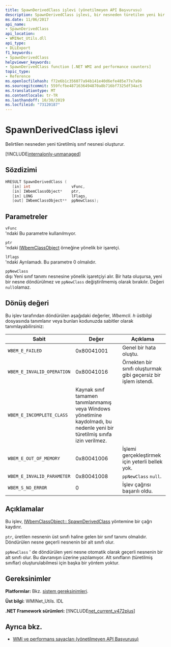 ```yaml
---
title: SpawnDerivedClass işlevi (yönetilmeyen API Başvurusu)
description: SpawnDerivedClass işlevi, bir nesneden türetilen yeni bir nesne oluşturur.
ms.date: 11/06/2017
api_name:
- SpawnDerivedClass
api_location:
- WMINet_Utils.dll
api_type:
- DLLExport
f1_keywords:
- SpawnDerivedClass
helpviewer_keywords:
- SpawnDerivedClass function [.NET WMI and performance counters]
topic_type:
- Reference
ms.openlocfilehash: f72e6b1c356077a94b141e40d6efe485e77e7a9e
ms.sourcegitcommit: 559fcfbe4871636494870a8b716bf7325df34ac5
ms.translationtype: MT
ms.contentlocale: tr-TR
ms.lasthandoff: 10/30/2019
ms.locfileid: "73120187"
---
```

# <a name="spawnderivedclass-function"></a>SpawnDerivedClass işlevi
Belirtilen nesneden yeni türetilmiş sınıf nesnesi oluşturur.    
  
[!INCLUDE[internalonly-unmanaged](../../../../includes/internalonly-unmanaged.md)]
  
## <a name="syntax"></a>Sözdizimi  
  
```cpp  
HRESULT SpawnDerivedClass (
   [in] int                  vFunc, 
   [in] IWbemClassObject*    ptr, 
   [in] LONG                 lFlags,
   [out] IWbemClassObject**  ppNewClass); 
```  

## <a name="parameters"></a>Parametreler

`vFunc`  
'ndaki Bu parametre kullanılmıyor.

`ptr`  
'ndaki [IWbemClassObject](/windows/desktop/api/wbemcli/nn-wbemcli-iwbemclassobject) örneğine yönelik bir işaretçi.

`lFlags`  
'ndaki Ayrılamadı. Bu parametre 0 olmalıdır.

`ppNewClass`  
dışı Yeni sınıf tanımı nesnesine yönelik işaretçiyi alır. Bir hata oluşursa, yeni bir nesne döndürülmez ve `ppNewClass` değiştirilmemiş olarak bırakılır. Değeri `null`olamaz.

## <a name="return-value"></a>Dönüş değeri

Bu işlev tarafından döndürülen aşağıdaki değerler, *Wbemcli. h* üstbilgi dosyasında tanımlanır veya bunları kodunuzda sabitler olarak tanımlayabilirsiniz:

|Sabit  |Değer  |Açıklama  |
|---------|---------|---------|
| `WBEM_E_FAILED` | 0x80041001 | Genel bir hata oluştu. |
| `WBEM_E_INVALID_OPERATION` | 0x80041016 | Örnekten bir sınıfı oluşturmak gibi geçersiz bir işlem istendi. |
| `WBEM_E_INCOMPLETE_CLASS` | Kaynak sınıf tamamen tanımlanmamış veya Windows yönetimine kaydolmadı, bu nedenle yeni bir türetilmiş sınıfa izin verilmez. |
| `WBEM_E_OUT_OF_MEMORY` | 0x80041006 | İşlemi gerçekleştirmek için yeterli bellek yok. |
| `WBEM_E_INVALID_PARAMETER` | 0x80041008 | `ppNewClass` `null`. |
| `WBEM_S_NO_ERROR` | 0 | İşlev çağrısı başarılı oldu.  |
  
## <a name="remarks"></a>Açıklamalar

Bu işlev, [IWbemClassObject:: SpawnDerivedClass](/windows/desktop/api/wbemcli/nf-wbemcli-iwbemclassobject-clone) yöntemine bir çağrı kaydırır.

`ptr`, üretilen nesnenin üst sınıfı haline gelen bir sınıf tanımı olmalıdır. Döndürülen nesne geçerli nesnenin bir alt sınıfı olur.

`ppNewClass` ' de döndürülen yeni nesne otomatik olarak geçerli nesnenin bir alt sınıfı olur. Bu davranışın üzerine yazılamıyor. Alt sınıfların (türetilmiş sınıflar) oluşturulabilmesi için başka bir yöntem yoktur.

## <a name="requirements"></a>Gereksinimler  
 **Platformlar:** Bkz. [sistem gereksinimleri](../../get-started/system-requirements.md).  
  
 **Üst bilgi:** WMINet_Utils. IDL  
  
 **.NET Framework sürümleri:** [!INCLUDE[net_current_v472plus](../../../../includes/net-current-v472plus.md)]  
  
## <a name="see-also"></a>Ayrıca bkz.

- [WMI ve performans sayaçları (yönetilmeyen API Başvurusu)](index.md)
